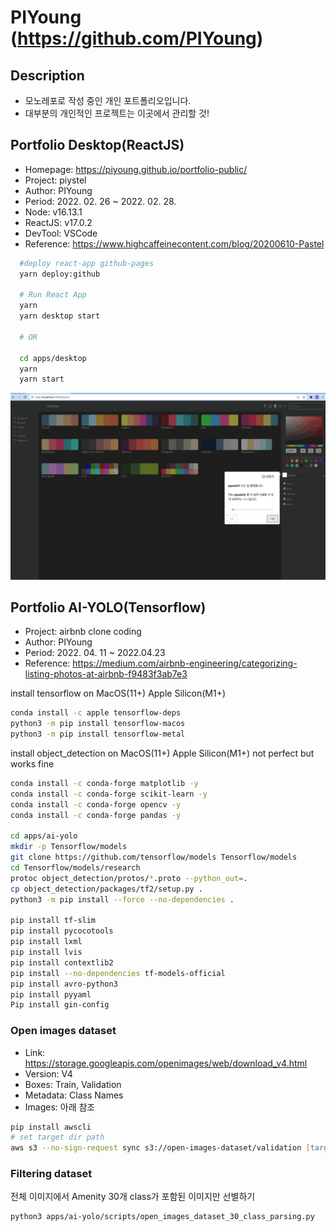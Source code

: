 # PIYoung (<https://github.com/PIYoung>)

## Description

- 모노레포로 작성 중인 개인 포트폴리오입니다.
- 대부분의 개인적인 프로젝트는 이곳에서 관리할 것!

## Portfolio Desktop(ReactJS)

- Homepage: <https://piyoung.github.io/portfolio-public/>
- Project: piystel
- Author: PIYoung
- Period: 2022. 02. 26 ~ 2022. 02. 28.
- Node: v16.13.1
- ReactJS: v17.0.2
- DevTool: VSCode
- Reference: <https://www.highcaffeinecontent.com/blog/20200610-Pastel>

```zsh
  #deploy react-app github-pages
  yarn deploy:github

  # Run React App
  yarn
  yarn desktop start

  # OR

  cd apps/desktop
  yarn
  yarn start
```

![intro](intro.gif)

## Portfolio AI-YOLO(Tensorflow)

- Project: airbnb clone coding
- Author: PIYoung
- Period: 2022. 04. 11 ~ 2022.04.23
- Reference: <https://medium.com/airbnb-engineering/categorizing-listing-photos-at-airbnb-f9483f3ab7e3>

install tensorflow on MacOS(11+) Apple Silicon(M1+)

```zsh
conda install -c apple tensorflow-deps
python3 -m pip install tensorflow-macos
python3 -m pip install tensorflow-metal
```

install object_detection on MacOS(11+) Apple Silicon(M1+)
not perfect but works fine

```zsh
conda install -c conda-forge matplotlib -y
conda install -c conda-forge scikit-learn -y
conda install -c conda-forge opencv -y
conda install -c conda-forge pandas -y

cd apps/ai-yolo
mkdir -p Tensorflow/models
git clone https://github.com/tensorflow/models Tensorflow/models
cd Tensorflow/models/research
protoc object_detection/protos/*.proto --python_out=.
cp object_detection/packages/tf2/setup.py .
python3 -m pip install --force --no-dependencies .

pip install tf-slim
pip install pycocotools
pip install lxml
pip install lvis
pip install contextlib2
pip install --no-dependencies tf-models-official
pip install avro-python3
pip install pyyaml
Pip install gin-config
```

### Open images dataset

- Link: <https://storage.googleapis.com/openimages/web/download_v4.html>
- Version: V4
- Boxes: Train, Validation
- Metadata: Class Names
- Images: 아래 참조

```zsh
pip install awscli
# set target dir path
aws s3 --no-sign-request sync s3://open-images-dataset/validation [target_dir/validation]
```

### Filtering dataset

전체 이미지에서 Amenity 30개 class가 포함된 이미지만 선별하기

```zsh
python3 apps/ai-yolo/scripts/open_images_dataset_30_class_parsing.py
```
